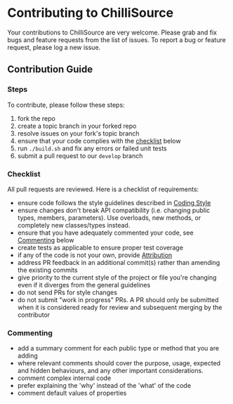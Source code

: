 # Contributing to ChilliSource #

Your contributions to ChilliSource are very welcome. Please grab and fix bugs and feature requests from the list of issues.
To report a bug or feature request, please log a new issue.

## Contribution Guide ##

### Steps ###

To contribute, please follow these steps:

1. fork the repo
2. create a topic branch in your forked repo
3. resolve issues on your fork's topic branch
4. ensure that your code complies with the [checklist](#checklist) below
5. run `./build.sh` and fix any errors or failed unit tests
6. submit a pull request to our `develop` branch

### Checklist ###

All pull requests are reviewed. Here is a checklist of requirements:

* ensure code follows the style guidelines described in [Coding Style](doc/coding-style.md)
* ensure changes don't break API compatibility (i.e. changing public types, members, parameters). Use overloads, new methods, or completely new classes/types instead.
* ensure that you have adequately commented your code, see [Commenting](#commenting) below
* create tests as applicable to ensure proper test coverage
* if any of the code is not your own, provide [Attribution](doc/attribution.md)
* address PR feedback in an additional commit(s) rather than amending the existing commits
* give priority to the current style of the project or file you're changing even if it diverges from the general guidelines 
* do not send PRs for style changes
* do not submit "work in progress" PRs. A PR should only be submitted when it is considered ready for review and subsequent merging by the contributor

### Commenting ###

* add a summary comment for each public type or method that you are adding
* where relevant comments should cover the purpose, usage, expected and hidden behaviours, and any other important considerations.	
* comment complex internal code
* prefer explaining the 'why' instead of the 'what' of the code
* comment default values of properties


